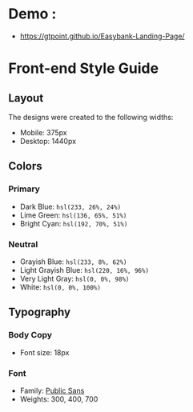 # Demo :
+ https://gtpoint.github.io/Easybank-Landing-Page/

# Front-end Style Guide

## Layout

The designs were created to the following widths:

- Mobile: 375px
- Desktop: 1440px

## Colors

### Primary

- Dark Blue: `hsl(233, 26%, 24%)`
- Lime Green: `hsl(136, 65%, 51%)`
- Bright Cyan: `hsl(192, 70%, 51%)`

### Neutral

- Grayish Blue: `hsl(233, 8%, 62%)`
- Light Grayish Blue: `hsl(220, 16%, 96%)`
- Very Light Gray: `hsl(0, 0%, 98%)`
- White: `hsl(0, 0%, 100%)`

## Typography

### Body Copy

- Font size: 18px

### Font

- Family: [Public Sans](https://fonts.google.com/specimen/Public+Sans)
- Weights: 300, 400, 700
